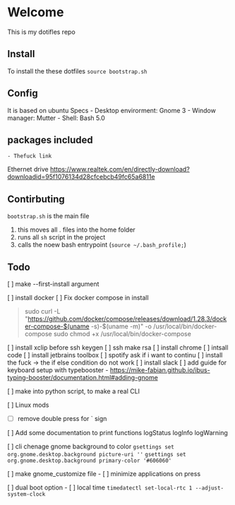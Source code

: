 # Welcome
This is my dotifles repo

## Install
To install the these dotfiles
`source bootstrap.sh`

## Config
It is based on ubuntu
Specs
    - Desktop envirorment: Gnome 3
    - Window manager: Mutter
    - Shell: Bash 5.0
## packages included
    - Thefuck link

Ethernet drive 
https://www.realtek.com/en/directly-download?downloadid=95f1076134d28cfcebcb49fc65a6811e
    

## Contirbuting
`bootstrap.sh` is the main file
1. this moves all . files into the home folder
2. runs all `sh` script in the project
3. calls the noew bash entrypoint (`source ~/.bash_profile;`)


## Todo
[ ] make --first-install argument

[ ] install docker
[ ] Fix docker compose in install

> sudo curl -L "https://github.com/docker/compose/releases/download/1.28.3/docker-compose-$(uname -s)-$(uname -m)" -o /usr/local/bin/docker-compose
sudo chmod +x /usr/local/bin/docker-compose

[ ] install xclip before ssh keygen
[ ] ssh make rsa
[ ] install chrome
[ ] intsall code
[ ] install jetbrains toolbox
[ ] spotify ask if i want to continu
[ ] install the fuck -> the if else condition do not work
[ ] install slack
[ ] add guide for keyboard setup with typebooster
    - https://mike-fabian.github.io/ibus-typing-booster/documentation.html#adding-gnome

[ ] make into python script, to make a real CLI

[ ] Linux mods
- [ ] remove double press for ` sign

[ ] Add some documentation to print functions
    logStatus
    logInfo
    logWarning

[ ] cli chenage gnome background to color
    `gsettings set org.gnome.desktop.background picture-uri ''`
    `gsettings set org.gnome.desktop.background primary-color '#606060'`

[ ] make gnome_customize file
    - [ ] minimize applications on press

[ ] dual boot option
    - [ ] local time `timedatectl set-local-rtc 1 --adjust-system-clock`